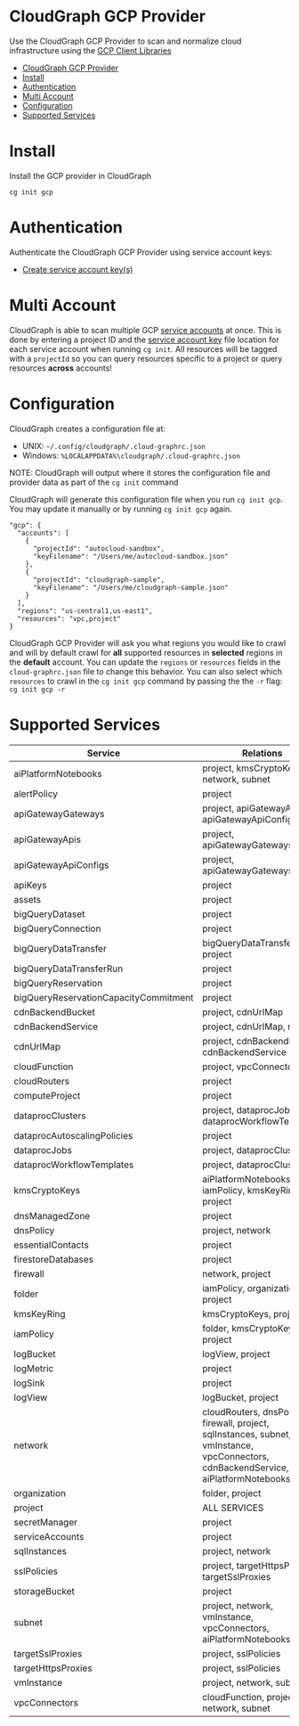 # CloudGraph GCP Provider

Use the CloudGraph GCP Provider to scan and normalize cloud infrastructure using the [GCP Client Libraries](https://github.com/googleapis/google-cloud-node)

<!-- toc -->

- [CloudGraph GCP Provider](#cloudgraph-gcp-provider)
- [Install](#install)
- [Authentication](#authentication)
- [Multi Account](#multi-account)
- [Configuration](#configuration)
- [Supported Services](#supported-services)
<!-- tocstop -->

# Install

Install the GCP provider in CloudGraph

```
cg init gcp
```

# Authentication

Authenticate the CloudGraph GCP Provider using service account keys:

- [Create service account key(s)](https://cloud.google.com/iam/docs/creating-managing-service-account-keys#iam-service-account-keys-create-gcloud)

# Multi Account

CloudGraph is able to scan multiple GCP [service accounts](https://cloud.google.com/iam/docs/service-accounts) at once. This is done by entering a project ID and the [service account key](https://cloud.google.com/iam/docs/creating-managing-service-account-keys#creating) file location for each service account when running `cg init`. All resources will be tagged with a `projectId` so you can query resources specific to a project or query resources **across** accounts!

# Configuration

CloudGraph creates a configuration file at:

- UNIX: `~/.config/cloudgraph/.cloud-graphrc.json`
- Windows: `%LOCALAPPDATA%\cloudgraph/.cloud-graphrc.json`

NOTE: CloudGraph will output where it stores the configuration file and provider data as part of the `cg init` command

CloudGraph will generate this configuration file when you run `cg init gcp`. You may update it manually or by running `cg init gcp` again.

```
"gcp": {
  "accounts": [
    {
      "projectId": "autocloud-sandbox",
      "keyFilename": "/Users/me/autocloud-sandbox.json"
    },
    {
      "projectId": "cloudgraph-sample",
      "keyFilename": "/Users/me/cloudgraph-sample.json"
    }
  ],
  "regions": "us-central1,us-east1",
  "resources": "vpc,project"
}
```

CloudGraph GCP Provider will ask you what regions you would like to crawl and will by default crawl for **all** supported resources in **selected** regions in the **default** account. You can update the `regions` or `resources` fields in the `cloud-graphrc.json` file to change this behavior. You can also select which `resources` to crawl in the `cg init gcp` command by passing the the `-r` flag: `cg init gcp -r`

# Supported Services

| Service                               | Relations                                                                                                                           |
| ------------------------------------- | ----------------------------------------------------------------------------------------------------------------------------------- |
| aiPlatformNotebooks                   | project, kmsCryptoKeys, network, subnet                                                                                             |
| alertPolicy                           | project                                                                                                                             |
| apiGatewayGateways                    | project, apiGatewayApis, apiGatewayApiConfigs                                                                                       |
| apiGatewayApis                        | project, apiGatewayGateways                                                                                                         |
| apiGatewayApiConfigs                  | project, apiGatewayGateways                                                                                                         |
| apiKeys                               | project                                                                                                                             |
| assets                                | project                                                                                                                             |
| bigQueryDataset                       | project                                                                                                                             |
| bigQueryConnection                    | project                                                                                                                             |
| bigQueryDataTransfer                  | bigQueryDataTransferRun, project                                                                                                    |
| bigQueryDataTransferRun               | project                                                                                                                             |
| bigQueryReservation                   | project                                                                                                                             |
| bigQueryReservationCapacityCommitment | project                                                                                                                             |
| cdnBackendBucket                      | project, cdnUrlMap                                                                                                                  |
| cdnBackendService                     | project, cdnUrlMap, network                                                                                                         |
| cdnUrlMap                             | project, cdnBackendBucket, cdnBackendService                                                                                        |
| cloudFunction                         | project, vpcConnectors                                                                                                              |
| cloudRouters                          | project                                                                                                                             |
| computeProject                        | project                                                                                                                             |
| dataprocClusters                      | project, dataprocJobs, dataprocWorkflowTemplates                                                                                    |
| dataprocAutoscalingPolicies           | project                                                                                                                             |
| dataprocJobs                          | project, dataprocClusters                                                                                                           |
| dataprocWorkflowTemplates             | project, dataprocClusters                                                                                                           |
| kmsCryptoKeys                         | aiPlatformNotebooks, iamPolicy, kmsKeyRing, project                                                                                 |
| dnsManagedZone                        | project                                                                                                                             |
| dnsPolicy                             | project, network                                                                                                                    |
| essentialContacts                     | project                                                                                                                             |
| firestoreDatabases                    | project                                                                                                                             |
| firewall                              | network, project                                                                                                                    |
| folder                                | iamPolicy, organization, project                                                                                                    |
| kmsKeyRing                            | kmsCryptoKeys, project                                                                                                              |
| iamPolicy                             | folder, kmsCryptoKeys, project                                                                                                      |
| logBucket                             | logView, project                                                                                                                    |
| logMetric                             | project                                                                                                                             |
| logSink                               | project                                                                                                                             |
| logView                               | logBucket, project                                                                                                                  |
| network                               | cloudRouters, dnsPolicy, firewall, project, sqlInstances, subnet, vmInstance, vpcConnectors, cdnBackendService, aiPlatformNotebooks |
| organization                          | folder, project                                                                                                                     |
| project                               | ALL SERVICES                                                                                                                        |
| secretManager                         | project                                                                                                                             |
| serviceAccounts                       | project                                                                                                                             |
| sqlInstances                          | project, network                                                                                                                    |
| sslPolicies                           | project, targetHttpsProxies, targetSslProxies                                                                                       |
| storageBucket                         | project                                                                                                                             |
| subnet                                | project, network, vmInstance, vpcConnectors, aiPlatformNotebooks                                                                    |
| targetSslProxies                      | project, sslPolicies                                                                                                                |
| targetHttpsProxies                    | project, sslPolicies                                                                                                                |
| vmInstance                            | project, network, subnet                                                                                                            |
| vpcConnectors                         | cloudFunction, project, network, subnet                                                                                             |
